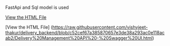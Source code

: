 FastApi and Sql model is used 

[View the HTML File](https://raw.githubusercontent.com/vishvjeet-thakur/delivery_backend/Delivery%20Management%20API%20-%20Swagger%20UI.html
)

[View the HTML File] (https://raw.githubusercontent.com/vishvjeet-thakur/delivery_backend/blob/c52cef67a385870657e3de38a293ac0e118acab2/Delivery%20Management%20API%20-%20Swagger%20UI.html)
